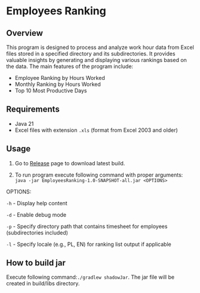 # Employees Ranking

## Overview

This program is designed to process and analyze work hour data from Excel files stored in a specified directory and its subdirectories. It provides valuable insights by generating and displaying various rankings based on the data. The main features of the program include:

- Employee Ranking by Hours Worked
- Monthly Ranking by Hours Worked
- Top 10 Most Productive Days

## Requirements

- Java 21
- Excel files with extension `.xls` (format from Excel 2003 and older)

## Usage

1. Go to [Release](https://github.com/ewedj/EmployeesRanking/releases/) page to download latest build.

2. To run program execute following command with proper arguments:
`java -jar EmployeesRanking-1.0-SNAPSHOT-all.jar <OPTIONS>`

OPTIONS:

`-h` - Display help content

`-d` - Enable debug mode

`-p` - Specify directory path that contains timesheet for employees (subdirectories included)

`-l` - Specify locale (e.g., PL, EN) for ranking list output if applicable

## How to build jar

Execute following command:`./gradlew shadowJar`. The jar file will be created in build/libs directory. 